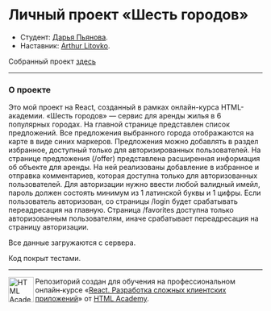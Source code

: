 # Личный проект «Шесть городов»

- Студент: [Дарья Пьянова](https://up.htmlacademy.ru/react/13/user/1365279).
- Наставник: [Arthur Litovko](https://htmlacademy.ru/profile/id6927).

Собранный проект [здесь](https://six-cities-litrepa.vercel.app/)

---

### О проекте

Это мой проект на React, созданный в рамках онлайн-курса HTML-академии. «Шесть городов» — сервис для аренды жилья в 6 популярных городах.
На главной странице представлен список предложений. Все предложения выбранного города отображаются на карте в виде синих маркеров. Предложения можно добавлять в раздел избранное, доступный только для авторизированных пользователей.
На странице предложения (/offer) представлена расширенная информация об объекте для аренды. На ней реализованы добавление в избранное и отправка комментариев, которая доступна только для авторизованных пользователей.
Для авторизации нужно ввести любой валидный имейл, пароль должен состоять минимум из 1 латинской буквы и 1 цифры. Если пользователь авторизован, со страницы /login будет срабатывать переадресация на главную.
Страница /favorites доступна только авторизованным пользователям, иначе срабатывает переадресация на страницу авторизации.

Все данные загружаются с сервера.

Код покрыт тестами.

---

<a href="https://htmlacademy.ru/intensive/react"><img align="left" width="50" height="50" title="HTML Academy" src="https://up.htmlacademy.ru/static/img/intensive/react/logo-for-github.png"></a>

Репозиторий создан для обучения на профессиональном онлайн‑курсе «[React. Разработка сложных клиентских приложений](https://htmlacademy.ru/intensive/react)» от [HTML Academy](https://htmlacademy.ru).
